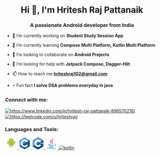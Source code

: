 <h1 align="center">Hi 👋, I'm Hritesh Raj Pattanaik</h1>
<h3 align="center">A passionate Android developer from India</h3>

- 🔭 I’m currently working on **Student Study Session App**

- 🌱 I’m currently learning **Compose Multi Platform, Kotlin Multi Platform**

- 👯 I’m looking to collaborate on **Android Projects**

- 🤝 I’m looking for help with **Jetpack Compose, Dagger-Hilt**

- 📫 How to reach me **hriteshraj102@gmail.com**

- ⚡ Fun fact **I solve DSA problems everyday in java**

<h3 align="left">Connect with me:</h3>
<p align="left">
<a href="https://linkedin.com/in/https://www.linkedin.com/in/hritesh-raj-pattanaik-896570218/" target="blank"><img align="center" src="https://raw.githubusercontent.com/rahuldkjain/github-profile-readme-generator/master/src/images/icons/Social/linked-in-alt.svg" alt="https://www.linkedin.com/in/hritesh-raj-pattanaik-896570218/" height="30" width="40" /></a>
<a href="https://www.leetcode.com/https://leetcode.com/u/hriteshraj/" target="blank"><img align="center" src="https://raw.githubusercontent.com/rahuldkjain/github-profile-readme-generator/master/src/images/icons/Social/leet-code.svg" alt="https://leetcode.com/u/hriteshraj/" height="30" width="40" /></a>
</p>

<h3 align="left">Languages and Tools:</h3>
<p align="left"> <a href="https://developer.android.com" target="_blank" rel="noreferrer"> <img src="https://raw.githubusercontent.com/devicons/devicon/master/icons/android/android-original-wordmark.svg" alt="android" width="40" height="40"/> </a> <a href="https://www.cprogramming.com/" target="_blank" rel="noreferrer"> <img src="https://raw.githubusercontent.com/devicons/devicon/master/icons/c/c-original.svg" alt="c" width="40" height="40"/> </a> <a href="https://www.w3schools.com/cpp/" target="_blank" rel="noreferrer"> <img src="https://raw.githubusercontent.com/devicons/devicon/master/icons/cplusplus/cplusplus-original.svg" alt="cplusplus" width="40" height="40"/> </a> <a href="https://www.java.com" target="_blank" rel="noreferrer"> <img src="https://raw.githubusercontent.com/devicons/devicon/master/icons/java/java-original.svg" alt="java" width="40" height="40"/> </a> <a href="https://kotlinlang.org" target="_blank" rel="noreferrer"> <img src="https://www.vectorlogo.zone/logos/kotlinlang/kotlinlang-icon.svg" alt="kotlin" width="40" height="40"/> </a> </p>
